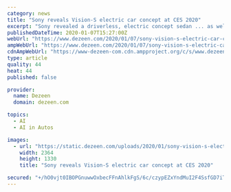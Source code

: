 ```yaml
---
category: news
title: "Sony reveals Vision-S electric car concept at CES 2020"
excerpt: "Sony revealed a driverless, electric concept sedan ... as well as on-board software regulated using Sony's artificial intelligence, telecommunication and cloud technologies."
publishedDateTime: 2020-01-07T15:27:00Z
webUrl: "https://www.dezeen.com/2020/01/07/sony-vision-s-electric-car-ces-2020/"
ampWebUrl: "https://www.dezeen.com/2020/01/07/sony-vision-s-electric-car-ces-2020/amp/"
cdnAmpWebUrl: "https://www-dezeen-com.cdn.ampproject.org/c/s/www.dezeen.com/2020/01/07/sony-vision-s-electric-car-ces-2020/amp/"
type: article
quality: 44
heat: 44
published: false

provider:
  name: Dezeen
  domain: dezeen.com

topics:
  - AI
  - AI in Autos

images:
  - url: "https://static.dezeen.com/uploads/2020/01/sony-vision-s-electric-car-technology_dezeen_2364_hero-1.jpg"
    width: 2364
    height: 1330
    title: "Sony reveals Vision-S electric car concept at CES 2020"

secured: "+/hO0vjt0IBOPGnuwwOxbecFFnAhlkFgS/6c/czypEZxYndMuI2F4SsfGD7iTtyRUkNff3y4SHbTkHQrKaM2MEOmCA0Ig5m8704o1lwaLVWydyWwdiXqHZW2kC0szPDoRGjrjKoZnv1RKRA3SiXCvbs5wTkKS2cg1InxwLfFy6NNTED0GEqBV8IOXMZgU4fSUjoDoe/Lzx/m+vKQ/OO20hkJYZf+kdmD5r0RyXd8OcYTOrl+47Z6Kznv6lPCSJZLY2MuJQWAR3YZMhZHHCqyYdLZnzyr/NGZZ9Ze06fzsj/wnWwqQ71ktqi6CmzE1mbM;yX3aGOBc6zFnjjU73KiJFA=="
---
```



